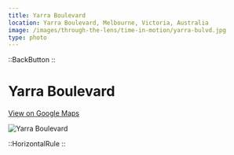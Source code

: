 ```yaml
---
title: Yarra Boulevard
location: Yarra Boulevard, Melbourne, Victoria, Australia
image: /images/through-the-lens/time-in-motion/yarra-bulvd.jpg
type: photo
---
```


::BackButton
::

# Yarra Boulevard

<a href="https://www.google.com/maps/search/?api=1&query=Yarra+Boulevard,+Melbourne,+Victoria,+Australia" target="_blank" rel="noopener noreferrer">View on Google Maps</a>

![Yarra Boulevard](/images/through-the-lens/time-in-motion/yarra-bulvd.jpg)

<div class="mb-8"></div>

::HorizontalRule
::
